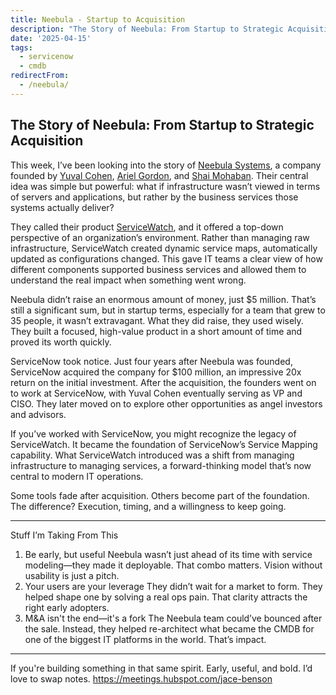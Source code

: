 ```yaml
---
title: Neebula - Startup to Acquisition
description: "The Story of Neebula: From Startup to Strategic Acquisition\r\n\r\nThis week, I’ve been looking into the story of Neebula Systems, a company founded by Yuval Coh..."
date: '2025-04-15'
tags:
  - servicenow
  - cmdb
redirectFrom:
  - /neebula/
---
```


## The Story of Neebula: From Startup to Strategic Acquisition

This week, I’ve been looking into the story of [Neebula Systems](https://en.globes.co.il/en/article-servicenow-acquires-neebula-systems-for-100m-1000953148?utm_source=jace.pro&utm_medium=referral&utm_campaign=servicenow-keeps-buying-things&_bhlid=595e69f8c7167974e4719700d75459e9a474cbc2), a company founded by [Yuval Cohen](https://www.linkedin.com/in/yuval-cohen-55b89/?utm_source=jace.pro&utm_medium=newsletter&utm_campaign=neebula-startup-to-acquisition&_bhlid=3512e69128412ab30b37ed2752bf8582e9237da9), [Ariel Gordon](https://www.linkedin.com/in/arielgordon/?utm_source=jace.pro&utm_medium=newsletter&utm_campaign=neebula-startup-to-acquisition&_bhlid=488232d5d6e810e241dfd4133544991b98610c88), and [Shai Mohaban](https://www.linkedin.com/in/shaimo/?utm_source=jace.pro&utm_medium=newsletter&utm_campaign=neebula-startup-to-acquisition&_bhlid=0ce8fdc194c7269830ec3d7f81d072f880adc0f5). Their central idea was simple but powerful: what if infrastructure wasn’t viewed in terms of servers and applications, but rather by the business services those systems actually deliver?

They called their product [ServiceWatch](https://www.servicenow.com/community/itom-forum/service-watch/m-p/1043587?utm_source=jace.pro&utm_medium=newsletter&utm_campaign=neebula-startup-to-acquisition&_bhlid=94e7245627975ead6e68decb50167e16679e5afb), and it offered a top-down perspective of an organization’s environment. Rather than managing raw infrastructure, ServiceWatch created dynamic service maps, automatically updated as configurations changed. This gave IT teams a clear view of how different components supported business services and allowed them to understand the real impact when something went wrong.

Neebula didn’t raise an enormous amount of money, just $5 million. That’s still a significant sum, but in startup terms, especially for a team that grew to 35 people, it wasn’t extravagant. What they did raise, they used wisely. They built a focused, high-value product in a short amount of time and proved its worth quickly.

ServiceNow took notice. Just four years after Neebula was founded, ServiceNow acquired the company for $100 million, an impressive 20x return on the initial investment. After the acquisition, the founders went on to work at ServiceNow, with Yuval Cohen eventually serving as VP and CISO. They later moved on to explore other opportunities as angel investors and advisors.

If you’ve worked with ServiceNow, you might recognize the legacy of ServiceWatch. It became the foundation of ServiceNow’s Service Mapping capability. What ServiceWatch introduced was a shift from managing infrastructure to managing services, a forward-thinking model that’s now central to modern IT operations.

Some tools fade after acquisition. Others become part of the foundation.
The difference? Execution, timing, and a willingness to keep going.

---

Stuff I’m Taking From This

1. Be early, but useful
   Neebula wasn’t just ahead of its time with service modeling—they made it deployable. That combo matters. Vision without usability is just a pitch.
2. Your users are your leverage
   They didn’t wait for a market to form. They helped shape one by solving a real ops pain. That clarity attracts the right early adopters.
3. M&A isn't the end—it's a fork
   The Neebula team could’ve bounced after the sale. Instead, they helped re-architect what became the CMDB for one of the biggest IT platforms in the world. That’s impact. 

---

If you're building something in that same spirit. Early, useful, and bold. I’d love to swap notes.
<https://meetings.hubspot.com/jace-benson>